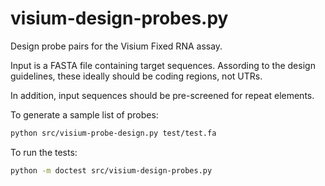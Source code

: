 # visium-design-probes.py

Design probe pairs for the Visium Fixed RNA assay.

Input is a FASTA file containing target sequences. Assording to the
design guidelines, these ideally should be coding regions, not UTRs.

In addition, input sequences should be pre-screened for repeat elements.

To generate a sample list of probes:

```bash
python src/visium-probe-design.py test/test.fa
```

To run the tests:

```bash
python -m doctest src/visium-design-probes.py
```
